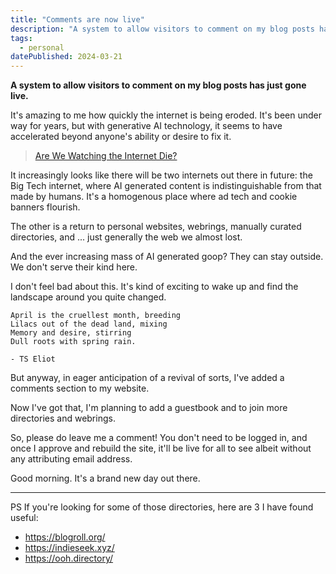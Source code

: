 ```yaml
---
title: "Comments are now live"
description: "A system to allow visitors to comment on my blog posts has just gone live."
tags: 
  - personal
datePublished: 2024-03-21
---
```

**A system to allow visitors to comment on my blog posts has just gone live.**

It's amazing to me how quickly the internet is being eroded. It's been under way for years, but with generative AI technology, it seems to have accelerated beyond anyone's ability or desire to fix it.

> [Are We Watching the Internet Die?](https://www.wheresyoured.at/are-we-watching-the-internet-die/)

It increasingly looks like there will be two internets out there in future: the Big Tech internet, where AI generated content is indistinguishable from that made by humans. It's a homogenous place where ad tech and cookie banners flourish.

The other is a return to personal websites, webrings, manually curated directories, and ... just generally the web we almost lost.

And the ever increasing mass of AI generated goop? They can stay outside. We don't serve their kind here.

I don't feel bad about this. It's kind of exciting to wake up and find the landscape around you quite changed.


<div class="[&>pre]:!ml-0 [&>pre]:!mr-0 [&>pre]:!bg-transparent">


```plaintext
April is the cruellest month, breeding
Lilacs out of the dead land, mixing
Memory and desire, stirring
Dull roots with spring rain.

- TS Eliot
```

</div>

But anyway, in eager anticipation of a revival of sorts, I've added a comments section to my website.

Now I've got that, I'm planning to add a guestbook and to join more directories and webrings.

So, please do leave me a comment! You don't need to be logged in, and once I approve and rebuild the site, it'll be live for all to see albeit without any attributing email address.

Good morning. It's a brand new day out there.

---

PS If you're looking for some of those directories, here are 3 I have found useful:

- https://blogroll.org/
- https://indieseek.xyz/
- https://ooh.directory/